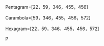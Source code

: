 



Pentagram=[22，59，346，455，456]

Carambola=[59，346，455，456，572]


Hexagram=[22，59，346，455，456，572]



P


